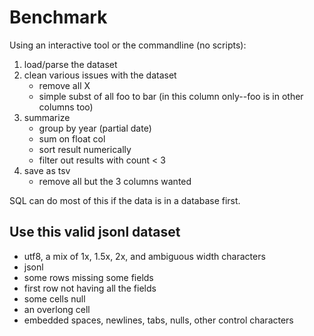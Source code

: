 # Benchmark

Using an interactive tool or the commandline (no scripts):

1. load/parse the dataset
2. clean various issues with the dataset
   - remove all X
   - simple subst of all foo to bar (in this column only--foo is in other columns too)
3. summarize
   - group by year (partial date)
   - sum on float col
   - sort result numerically
   - filter out results with count < 3
4. save as tsv
   - remove all but the 3 columns wanted

SQL can do most of this if the data is in a database first.

## Use this valid jsonl dataset

- utf8, a mix of 1x, 1.5x, 2x, and ambiguous width characters
- jsonl
- some rows missing some fields
- first row not having all the fields
- some cells null
- an overlong cell
- embedded spaces, newlines, tabs, nulls, other control characters
